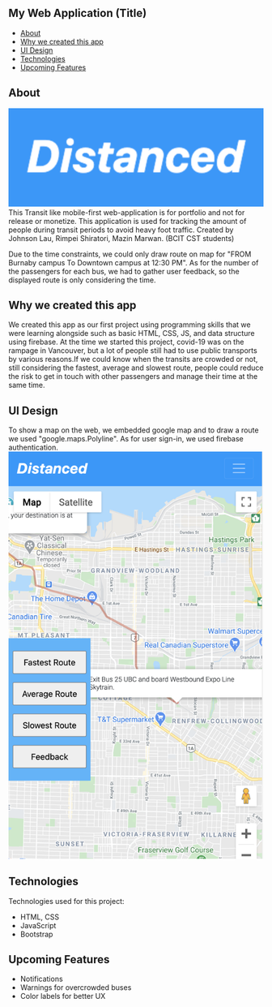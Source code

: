 ## My Web Application (Title)

* [About](#about)
* [Why we created this app](#why-we-created-this-app)
* [UI Design](#ui-design)
* [Technologies](#technologies)
* [Upcoming Features](#upcoming-features)

## About
![Image of logo](/images/logo.png)
This Transit like mobile-first web-application is for portfolio and not for release or monetize.
This application is used for tracking the amount of people during transit periods to avoid heavy foot traffic. 
Created by Johnson Lau, Rimpei Shiratori, Mazin Marwan. (BCIT CST students) 

Due to the time constraints, we could only draw route on map for "FROM Burnaby campus To Downtown campus at 12:30 PM". As for the number of the passengers for each bus, we had to gather user feedback, so the displayed route is only considering the time.
	
## Why we created this app
We created this app as our first project using programming skills that we were learning alongside such as basic HTML, CSS, JS, and data structure using firebase. At the time we started this project, covid-19 was on the rampage in Vancouver, but a lot of people still had to use public transports by various reasons.If we could know when the transits are crowded or not, still considering the fastest, average and slowest route, people could reduce the risk to get in touch with other passengers and manage their time at the same time.
	
## UI Design
To show a map on the web, we embedded google map and to draw a route we used "google.maps.Polyline".
As for user sign-in, we used firebase authentication.
![Image of route](/images/map.png)


## Technologies
Technologies used for this project:
* HTML, CSS
* JavaScript
* Bootstrap 


## Upcoming Features
* Notifications
* Warnings for overcrowded buses
* Color labels for better UX



